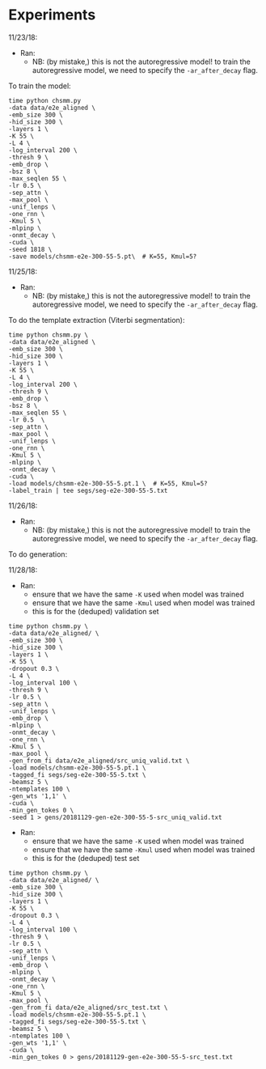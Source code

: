 # Experiments

11/23/18:

- Ran:
  - NB: (by mistake,) this is not the autoregressive model! to train the autoregressive model, we need to specify the `-ar_after_decay` flag.

To train the model:

```
time python chsmm.py
-data data/e2e_aligned \
-emb_size 300 \
-hid_size 300 \
-layers 1 \
-K 55 \
-L 4 \
-log_interval 200 \
-thresh 9 \
-emb_drop \
-bsz 8 \
-max_seqlen 55 \
-lr 0.5 \
-sep_attn \
-max_pool \
-unif_lenps \
-one_rnn \
-Kmul 5 \
-mlpinp \
-onmt_decay \
-cuda \
-seed 1818 \
-save models/chsmm-e2e-300-55-5.pt\  # K=55, Kmul=5?
```

11/25/18:

- Ran:
  - NB: (by mistake,) this is not the autoregressive model! to train the autoregressive model, we need to specify the `-ar_after_decay` flag.

To do the template extraction (Viterbi segmentation):

```
time python chsmm.py \
-data data/e2e_aligned \
-emb_size 300 \
-hid_size 300 \
-layers 1 \
-K 55 \
-L 4 \
-log_interval 200 \
-thresh 9 \
-emb_drop \
-bsz 8 \
-max_seqlen 55 \
-lr 0.5  \
-sep_attn \
-max_pool \
-unif_lenps \
-one_rnn \
-Kmul 5 \
-mlpinp \
-onmt_decay \
-cuda \
-load models/chsmm-e2e-300-55-5.pt.1 \  # K=55, Kmul=5?
-label_train | tee segs/seg-e2e-300-55-5.txt
```

11/26/18:

- Ran:
  - NB: (by mistake,) this is not the autoregressive model! to train the autoregressive model, we need to specify the `-ar_after_decay` flag.

To do generation:

11/28/18:

- Ran:
  - ensure that we have the same `-K` used when model was trained
  - ensure that we have the same `-Kmul` used when model was trained
  - this is for the (deduped) validation set

```
time python chsmm.py \
-data data/e2e_aligned/ \
-emb_size 300 \
-hid_size 300 \
-layers 1 \
-K 55 \
-dropout 0.3 \
-L 4 \
-log_interval 100 \
-thresh 9 \
-lr 0.5 \
-sep_attn \
-unif_lenps \
-emb_drop \
-mlpinp \
-onmt_decay \
-one_rnn \
-Kmul 5 \
-max_pool \
-gen_from_fi data/e2e_aligned/src_uniq_valid.txt \
-load models/chsmm-e2e-300-55-5.pt.1 \
-tagged_fi segs/seg-e2e-300-55-5.txt \
-beamsz 5 \
-ntemplates 100 \
-gen_wts '1,1' \
-cuda \
-min_gen_tokes 0 \
-seed 1 > gens/20181129-gen-e2e-300-55-5-src_uniq_valid.txt
```

- Ran:
  - ensure that we have the same `-K` used when model was trained
  - ensure that we have the same `-Kmul` used when model was trained
  - this is for the (deduped) test set

```
time python chsmm.py \
-data data/e2e_aligned/ \
-emb_size 300 \
-hid_size 300 \
-layers 1 \
-K 55 \
-dropout 0.3 \
-L 4 \
-log_interval 100 \
-thresh 9 \
-lr 0.5 \
-sep_attn \
-unif_lenps \
-emb_drop \
-mlpinp \
-onmt_decay \
-one_rnn \
-Kmul 5 \
-max_pool \
-gen_from_fi data/e2e_aligned/src_test.txt \
-load models/chsmm-e2e-300-55-5.pt.1 \
-tagged_fi segs/seg-e2e-300-55-5.txt \
-beamsz 5 \
-ntemplates 100 \
-gen_wts '1,1' \
-cuda \
-min_gen_tokes 0 > gens/20181129-gen-e2e-300-55-5-src_test.txt
```

